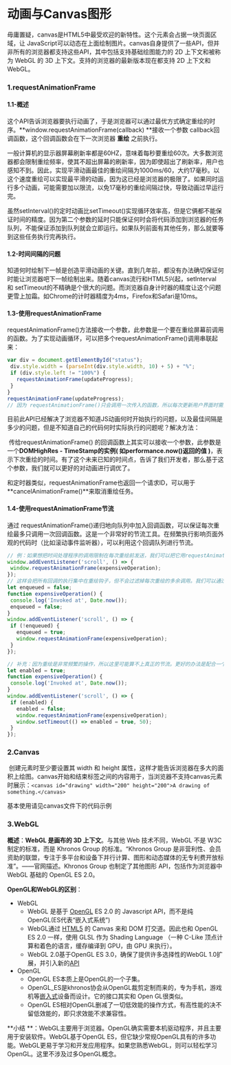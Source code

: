 # 动画与Canvas图形

毋庸置疑，canvas是HTML5中最受欢迎的新特性。这个元素会占据一块页面区域，让 JavaScript可以动态在上面绘制图片。canvas自身提供了一些API，但并非所有的浏览器都支持这些API，其中包括支持基础绘图能力的 2D 上下文和被称为 WebGL 的 3D 上下文。支持的浏览器的最新版本现在都支持 2D 上下文和 WebGL。

### 1.requestAnimationFrame

#### 1.1-概述

​    这个API告诉浏览器要执行动画了，于是浏览器可以通过最优方式确定重绘的时序。**window.requestAnimationFrame(callback) **接收一个参数 callback回调函数，这个回调函数会在下一次浏览器 **重绘** 之前执行。

​    一般计算机的显示器屏幕刷新率都是60HZ，意味着每秒要重绘60次。大多数浏览器都会限制重绘频率，使其不超出屏幕的刷新率，因为即使超出了刷新率，用户也感知不到。因此，实现平滑动画最佳的重绘间隔为1000ms/60，大约17毫秒。以这个速度重绘可以实现最平滑的动画，因为这已经是浏览器的极限了。如果同时运行多个动画，可能需要加以限流，以免17毫秒的重绘间隔过快，导致动画过早运行完。

​    虽然setInterval()的定时动画比setTimeout()实现循环效率高，但是它俩都不能保证时间的精度。因为第二个参数的延时只能保证何时会将代码添加到浏览器的任务队列，不能保证添加到队列就会立即运行。如果队列前面有其他任务，那么就要等到这些任务执行完再执行。

#### 1.2-时间间隔的问题

​    知道何时绘制下一帧是创造平滑动画的关键。直到几年前，都没有办法确切保证何时能让浏览器吧下一帧绘制出来。随着canvas流行和HTML5兴起，setInterval 和 setTimeout的不精确是个很大的问题。而浏览器自身计时器的精度让这个问题更雪上加霜。如Chrome的计时器精度为4ms，Firefox和Safari是10ms。

#### 1.3-使用requestAnimationFrame

​    requestAnimationFrame()方法接收一个参数，此参数是一个要在重绘屏幕前调用的函数。为了实现动画循环，可以把多个requestAnimationFrame()调用串联起来：

```javascript
var div = document.getElementById("status"); 
 div.style.width = (parseInt(div.style.width, 10) + 5) + "%"; 
 if (div.style.left != "100%") { 
   requestAnimationFrame(updateProgress); 
 } 
} 
requestAnimationFrame(updateProgress);
// 因为 requestAnimationFrame()只会调用一次传入的函数，所以每次更新用户界面时需要再手动调用它一次。同样，也需要控制动画何时停止。结果就会得到非常平滑的动画。
```

​    目前此API已经解决了浏览器不知道JS动画何时开始执行的问题，以及最佳间隔是多少的问题，但是不知道自己的代码何时实际执行的问题呢？解决方法：

​    传给requestAnimationFrame() 的回调函数上其实可以接收一个参数，此参数是一个**DOMHighRes - TimeStamp的实例( 如performance.now()返回的值 )**，表示下次重绘的时间。有了这个未来已知的时间点，告诉了我们开发者，那么基于这个参数，我们就可以更好的对动画进行调优了。

​    和定时器类似，requestAnimationFrame也返回一个请求ID，可以用于**cancelAnimationFrame()**来取消重绘任务。

#### 1.4-使用requestAnimationFrame节流

通过 requestAnimationFrame()递归地向队列中加入回调函数，可以保证每次重绘最多只调用一次回调函数。这是一个非常好的节流工具。在频繁执行影响页面外观的代码时（比如滚动事件监听器），可以利用这个回调队列进行节流。

```javascript
// 例：如果想把时间处理程序的调用限制在每次重绘前发送，我们可以把它用requestAnimationFrame进行一个封装
window.addEventListener('scroll', () => { 
 window.requestAnimationFrame(expensiveOperation);
});
// 这样会把所有回调的执行集中在重绘钩子，但不会过滤掉每次重绘的多余调用。我们可以通过一个开关状态变量，来将多余的调用屏蔽
let enqueued = false; 
function expensiveOperation() { 
 console.log('Invoked at', Date.now()); 
 enqueued = false; 
} 
window.addEventListener('scroll', () => { 
 if (!enqueued) { 
   enqueued = true; 
   window.requestAnimationFrame(expensiveOperation); 
 } 
});

// 补充：因为重绘是非常频繁的操作，所以这里可能算不上真正的节流。更好的办法是配合一个计时器来限制执行的评率。计时器可以限制实际操作的执行间隔，而requestAnimationFrame控制在浏览器的哪个渲染周期中执行。
let enabled = true; 
function expensiveOperation() { 
 console.log('Invoked at', Date.now()); 
} 
window.addEventListener('scroll', () => { 
 if (enabled) { 
   enabled = false; 
   window.requestAnimationFrame(expensiveOperation); 
   window.setTimeout(() => enabled = true, 50); 
 } 
});
```

### 2.Canvas

​    创建<canvas>元素时至少要设置其 width 和 height 属性，这样才能告诉浏览器在多大的面积上绘图。canvas开始和结束标签之间的内容用于，当浏览器不支持canvas元素时展示：`<canvas id="drawing" width="200" height="200">A drawing of something.</canvas>`

基本使用请见canvas文件下的代码示例

### 3.WebGL

**概述**：**WebGL 是画布的 3D 上下文**。与其他 Web 技术不同，WebGL 不是 W3C 制定的标准，而是 Khronos Group 的标准。“Khronos Group 是非营利性、会员资助的联盟，专注于多平台和设备下并行计算、图形和动态媒体的无专利费开放标准”。——官网描述。Khronos Group 也制定了其他图形 API，包括作为浏览器中 WebGL 基础的 OpenGL ES 2.0。

**OpenGL和WebGL的区别**：

- WebGL
  - WebGL 是基于 [OpenGL](https://so.csdn.net/so/search?q=OpenGL&spm=1001.2101.3001.7020) ES 2.0 的 Javascript API，而不是纯OpenGL(ES代表“嵌入式系统”)
  - WebGL通过 [HTML5](https://so.csdn.net/so/search?q=HTML5&spm=1001.2101.3001.7020) 的 Canvas 来和 DOM 打交道。因此也和 OpenGL ES 2.0 一样，使用 GLSL 作为 Shading Language （一种 C-Like 顶点计算和着色的语言，缓存编译到 GPU，由 GPU 来执行）。
  - WebGL 2.0基于OpenGL ES 3.0，确保了提供许多选择性的WebGL 1.0扩展，并引入新的[API](https://so.csdn.net/so/search?q=API&spm=1001.2101.3001.7020)
- OpenGL
  - OpenGL ES本质上是OpenGL的一个子集。
  - OpenGL_ES是khronos协会从OpenGL裁剪定制而来的，专为手机，游戏机等[嵌入式](https://so.csdn.net/so/search?q=%E5%B5%8C%E5%85%A5%E5%BC%8F&spm=1001.2101.3001.7020)设备而设计。它的接口其实和 Open GL很类似。
  - OpenGL ES相对OpenGL删减了一切低效能的操作方式，有高性能的决不留低效能的，即只求效能不求兼容性。

**小结 **：WebGL主要用于浏览器。OpenGL确实需要本机驱动程序，并且主要用于安装软件。WebGL基于OpenGL ES，但它缺少常规OpenGL具有的许多功能。WebGL更易于学习和开发应用程序。如果您熟悉WebGL，则可以轻松学习OpenGL。这里不涉及过多OpenGL概念。







































